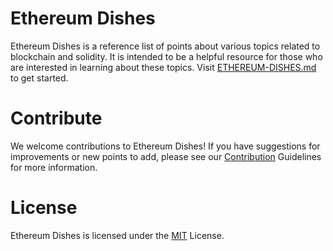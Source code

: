 # Ethereum Dishes

Ethereum Dishes is a reference list of points about various topics related to blockchain and solidity. It is intended to be a helpful resource for those who are interested in learning about these topics.
Visit [ETHEREUM-DISHES.md](https://github.com/Jesserc/Ethereum-Dishes/blob/main/ETHEREUM-DISHES.md) to get started.
# Contribute
We welcome contributions to Ethereum Dishes! If you have suggestions for improvements or new points to add, please see our [Contribution](https://github.com/Jesserc/Ethereum-Dishes/blob/main/CONTRIBUTIONS.md) Guidelines for more information.

# License
Ethereum Dishes is licensed under the [MIT](https://github.com/Jesserc/Ethereum-Dishes/tree/main) License.
